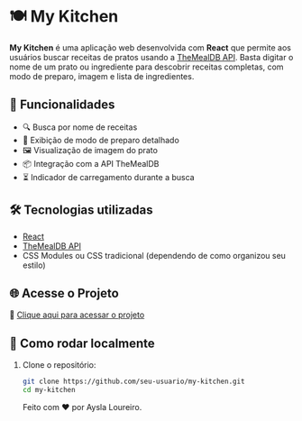 # 🍽️ My Kitchen

**My Kitchen** é uma aplicação web desenvolvida com **React** que permite aos usuários buscar receitas de pratos usando a [TheMealDB API](https://www.themealdb.com/). Basta digitar o nome de um prato ou ingrediente para descobrir receitas completas, com modo de preparo, imagem e lista de ingredientes.

## 🚀 Funcionalidades

- 🔍 Busca por nome de receitas
- 📃 Exibição de modo de preparo detalhado
- 🖼️ Visualização de imagem do prato
- 📦 Integração com a API TheMealDB
- ⏳ Indicador de carregamento durante a busca

## 🛠️ Tecnologias utilizadas

- [React](https://reactjs.org/)
- [TheMealDB API](https://www.themealdb.com/api.php)
- CSS Modules ou CSS tradicional (dependendo de como organizou seu estilo)

## 🌐 Acesse o Projeto

🔗 [Clique aqui para acessar o projeto](https://my-kitchen-blond.vercel.app/)

## 🧪 Como rodar localmente

1. Clone o repositório:

   ```bash
   git clone https://github.com/seu-usuario/my-kitchen.git
   cd my-kitchen
   ```

   Feito com ❤️ por Aysla Loureiro.
